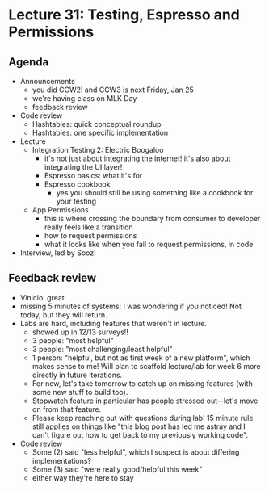 # Lecture 31: Testing, Espresso and Permissions

## Agenda
- Announcements
    - you did CCW2! and CCW3 is next Friday, Jan 25
    - we're having class on MLK Day
    - feedback review
- Code review
    - Hashtables: quick conceptual roundup
    - Hashtables: one specific implementation
- Lecture
    - Integration Testing 2: Electric Boogaloo
        - it's not just about integrating the internet! it's also about integrating the UI layer!
        - Espresso basics: what it's for
        - Espresso cookbook
            - yes you should still be using something like a cookbook for your testing
    - App Permissions
        - this is where crossing the boundary from consumer to developer really feels like a transition
        - how to request permissions
        - what it looks like when you fail to request permissions, in code
- Interview, led by Sooz!


## Feedback review

- Vinicio: great
- missing 5 minutes of systems: I was wondering if you noticed! Not today, but they will return.
- Labs are hard, including features that weren't in lecture.
    - showed up in 12/13 surveys!!
    - 3 people: "most helpful"
    - 3 people: "most challenging/least helpful"
    - 1 person: "helpful, but not as first week of a new platform", which makes sense to me! Will plan to scaffold lecture/lab for week 6 more directly in future iterations.
    - For now, let's take tomorrow to catch up on missing features (with some new stuff to build too).
    - Stopwatch feature in particular has people stressed out--let's move on from that feature.
    - Please keep reaching out with questions during lab! 15 minute rule still applies on things like "this blog post has led me astray and I can't figure out how to get back to my previously working code".
- Code review
    - Some (2) said "less helpful", which I suspect is about differing implementations?
    - Some (3) said "were really good/helpful this week"
    - either way they're here to stay
